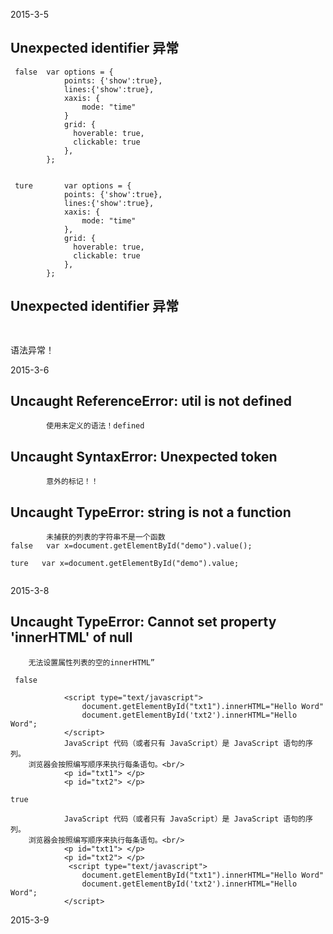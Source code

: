 2015-3-5
## Unexpected identifier 异常
```
 false  var options = {
            points: {'show':true},
            lines:{'show':true},
            xaxis: {
                mode: "time"
            }
            grid: {
              hoverable: true,
              clickable: true
            },
        };


 ture       var options = {
            points: {'show':true},
            lines:{'show':true},
            xaxis: {
                mode: "time"
            },
            grid: {
              hoverable: true,
              clickable: true
            },
        };
 ```
 ## Unexpected identifier 异常
```
       
 ```
语法异常！

2015-3-6
## Uncaught ReferenceError: util is not defined

```
		使用未定义的语法！defined
```

##  Uncaught SyntaxError: Unexpected token 
```
        意外的标记！！
```

## Uncaught TypeError: string is not a function
```
        未捕获的列表的字符串不是一个函数
false   var x=document.getElementById("demo").value();

ture   var x=document.getElementById("demo").value;
        
```


2015-3-8
## Uncaught TypeError: Cannot set property 'innerHTML' of null
        
        无法设置属性列表的空的innerHTML”
```
 false       
            
            <script type="text/javascript">
                document.getElementById("txt1").innerHTML="Hello Word"
                document.getElementById('txt2').innerHTML="Hello Word";
            </script>
            JavaScript 代码（或者只有 JavaScript）是 JavaScript 语句的序列。
    浏览器会按照编写顺序来执行每条语句。<br/>
            <p id="txt1"> </p>
            <p id="txt2"> </p>

true        
          
            JavaScript 代码（或者只有 JavaScript）是 JavaScript 语句的序列。
    浏览器会按照编写顺序来执行每条语句。<br/>
            <p id="txt1"> </p>
            <p id="txt2"> </p>  
             <script type="text/javascript">
                document.getElementById("txt1").innerHTML="Hello Word"
                document.getElementById('txt2').innerHTML="Hello Word";
            </script>   
```

2015-3-9

 
